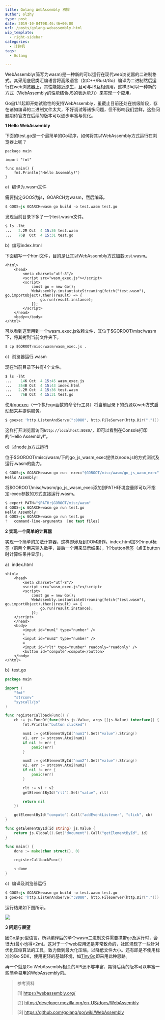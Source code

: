 ```yaml
---
title: Golang WebAssembly 初探
author: olzhy
type: post
date: 2019-10-04T08:46:46+00:00
url: /posts/golang-webassembly.html
wip_template:
  - right-sidebar
categories:
  - 计算机
tags:
  - Golang

---
```

WebAssembly(简写为wasm)是一种新的可以运行在现代web浏览器的二进制格式。其采用底层类汇编语言将高级语言（如C++/Rust/Go）编译为二进制然后运行在web浏览器上，其性能接近原生，且可与JS互相调用，这样即可以一种新的方式（WebAssembly的性能结合JS的表达能力）来实现一个应用。
  
Go自1.11起即开始试验性的支持WebAssembly，虽截止目前还处在初级阶段，存在诸如编译的二进制文件太大，不好调试等诸多问题，但不影响我们尝鲜，这些问题期待官方在后续的版本可以逐步丰富与优化。

**1 Hello WebAssembly**
  
下面的test.go是一个最简单的Go程序，如何将其以WebAssembly方式运行在浏览器上呢？

```Golang
package main

import "fmt"

func main() {
    fmt.Println("Hello Assembly!")
}
```

a）编译为.wasm文件
  
需要指定GOOS为js，GOARCH为wasm，然后编译。

```s
$ GOOS=js GOARCH=wasm go build -o test.wasm test.go
```

发现当前目录下多了一个test.wasm文件。

```s
$ ls -lht
...   2.2M Oct  4 15:36 test.wasm
...   76B  Oct  4 15:31 test.go
```

b）编写index.html
  
下面编写一个html文件，目的是让其以WebAssembly方式加载test.wasm。

```
<html>
    <head>
        <meta charset="utf-8"/>
        <script src="wasm_exec.js"></script>
        <script>
            const go = new Go();
            WebAssembly.instantiateStreaming(fetch("test.wasm"), go.importObject).then((result) => {
                go.run(result.instance);
            });
        </script>
    </head>
    <body></body>
</html>
```

可以看到这里用到一个wasm_exec.js依赖文件，其位于$GOROOT/misc/wasm下，将其拷到当前文件夹下。

```s
$ cp $GOROOT/misc/wasm/wasm_exec.js .
```

c）浏览器运行.wasm
  
现在当前目录下共有4个文件。

```s
$ ls -lht
...    14K Oct  4 15:45 wasm_exec.js
...   354B Oct  4 15:43 index.html
...   2.2M Oct  4 15:36 test.wasm
...    76B Oct  4 15:31 test.go
```

使用[goexec](https://github.com/shurcooL/goexec)（一个执行go函数的命令行工具）将当前目录下的资源以web方式启动起来并提供服务。

```s
$ goexec 'http.ListenAndServe(":8080", http.FileServer(http.Dir(".")))'
```

这样打开浏览器访问`http://localhost:8080/`，即可以看到在Console打印的“Hello Assembly!”。

d）以node.js方式运行
  
位于$GOROOT/misc/wasm/下的go_js_wasm_exec提供以node.js的方式测试及运行.wasm的能力。

```s
$ GOOS=js GOARCH=wasm go run -exec="$GOROOT/misc/wasm/go_js_wasm_exec" test.go
Hello Assembly!
```

将$GOROOT/misc/wasm/go_js_wasm_exec添加到PATH环境变量即可以不指定-exec参数的方式直接运行.wasm。

```s
$ export PATH="$PATH:$GOROOT/misc/wasm"
$ GOOS=js GOARCH=wasm go run test.go
Hello Assembly!
$ GOOS=js GOARCH=wasm go run test.go
?   command-line-arguments  [no test files]
```

**2 实现一个简单的计算器**
  
实现一个简单的加法计算器，这样即涉及到DOM操作。index.html加3个input标签（前两个用来输入数字，最后一个用来显示结果），1个button标签（点击button时计算结果并显示）。
  
a）index.html

```
<html>
    <head>
        <meta charset="utf-8"/>
        <script src="wasm_exec.js"></script>
        <script>
            const go = new Go();
            WebAssembly.instantiateStreaming(fetch("test.wasm"), go.importObject).then((result) => {
                go.run(result.instance);
            });
    </script>
    </head>
    <body>
        <input id="num1" type="number" />
        +
        <input id="num2" type="number" />
        =
        <input id="rlt" type="number" readonly="readonly" />
        <button id="compute">compute</button>
    </body>
</html>
```

b）test.go

```Go
package main

import (
    "fmt"
    "strconv"
    "syscall/js"
)

func registerCallbackFunc() {
    cb := js.FuncOf(func(this js.Value, args []js.Value) interface{} {
        fmt.Println("button clicked")

        num1 := getElementById("num1").Get("value").String()
        v1, err := strconv.Atoi(num1)
        if nil != err {
            panic(err)
        }

        num2 := getElementById("num2").Get("value").String()
        v2, err := strconv.Atoi(num2)
        if nil != err {
            panic(err)
        }

        rlt := v1 + v2
        getElementById("rlt").Set("value", rlt)

        return nil
    })

    getElementById("compute").Call("addEventListener", "click", cb)
}

func getElementById(id string) js.Value {
    return js.Global().Get("document").Call("getElementById", id)
}

func main() {
    done := make(chan struct{}, 0)

    registerCallbackFunc()

    <-done
}
```

c）编译及浏览器运行

```s
$ GOOS=js GOARCH=wasm go build -o test.wasm test.go
$ goexec 'http.ListenAndServe(":8080", http.FileServer(http.Dir(".")))'
```

运行结果如下图所示。

![](https://olzhy.github.io/static/images/uploads/2019/10/wasm-calc.png)

**3 问题与展望**
  
因Go是gc型语言，所以编译后的单个wasm二进制文件需要携带gc及运行时，会很大(最小也得>2m)。这对于一个web应用还是非常致命的，社区涌现了一些针对优化压缩算法的工具，致力做到最大化压缩，以降低文件大小。还有即是不使用标准的Go SDK，使用更轻的基础环境，如<a href="https://tinygo.org" target="_blank">TinyGo</a>即采用此种思路。
  
再一个就是Go WebAssembly相关的API还不够丰富，期待后续的版本可以丰富一些简单易用的WebAssembly包。

> 参考资料
>
> [1]&nbsp;<a href="https://webassembly.org/" target="blank">https://webassembly.org/</a>
>
> [2]&nbsp;<a href="https://developer.mozilla.org/en-US/docs/WebAssembly" target="blank">https://developer.mozilla.org/en-US/docs/WebAssembly</a>
>
> [3]&nbsp;<a href="https://github.com/golang/go/wiki/WebAssembly" target="blank">https://github.com/golang/go/wiki/WebAssembly</a>